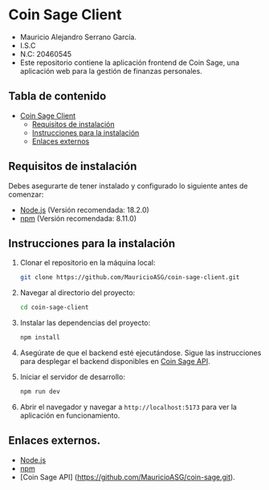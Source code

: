 # Coin Sage Client
- Mauricio Alejandro Serrano García.
- I.S.C
- N.C: 20460545
- Este repositorio contiene la aplicación frontend de Coin Sage, una aplicación web para la gestión de finanzas personales.

## Tabla de contenido

- [Coin Sage Client](#coin-sage-client)
  - [Requisitos de instalación](#requisitos-de-instalación)
  - [Instrucciones para la instalación](#instrucciones-para-la-instalación)
  - [Enlaces externos](Enlaces-externos.)

## Requisitos de instalación

Debes asegurarte de tener instalado y configurado lo siguiente antes de comenzar:

- [Node.js](https://nodejs.org/) (Versión recomendada: 18.2.0)
- [npm](https://www.npmjs.com/) (Versión recomendada: 8.11.0)

## Instrucciones para la instalación

1. Clonar el repositorio en la máquina local:
   
   ```sh
   git clone https://github.com/MauricioASG/coin-sage-client.git
   ```

2. Navegar al directorio del proyecto:
   
   ```sh
   cd coin-sage-client
   ```

3. Instalar las dependencias del proyecto:
   
   ```sh
   npm install
   ```

4. Asegúrate de que el backend esté ejecutándose. Sigue las instrucciones para desplegar el backend disponibles en [Coin Sage API](https://github.com/MauricioASG/coin-sage.git).

5. Iniciar el servidor de desarrollo:

    ```sh
    npm run dev
    ```

6. Abrir el navegador y navegar a `http://localhost:5173` para ver la aplicación en funcionamiento.

## Enlaces externos.
- [Node.js](https://nodejs.org/) 
- [npm](https://www.npmjs.com/) 
- [Coin Sage API] (https://github.com/MauricioASG/coin-sage.git).
